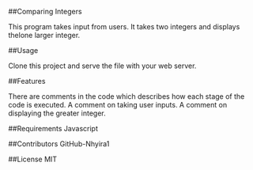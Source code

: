 ##Comparing Integers

This program takes input from users. 
It takes two integers and displays thelone larger integer.

##Usage

Clone this project and serve the file with your web server.

##Features

There are comments in the code which describes how each stage of the code is executed.
A comment on taking user inputs.
A comment on displaying the greater integer.  

##Requirements
Javascript

##Contributors
GitHub-Nhyira1

##License
MIT